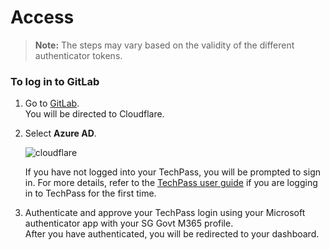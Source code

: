 # Access
>**Note:** The steps may vary based on the validity of the different authenticator tokens.  


### To log in to GitLab

1. Go to [GitLab]().  
    You will be directed to Cloudflare.
1. Select **Azure AD**.  
    
    ![cloudflare](cloudflare.png)
    
    If you have not logged into your TechPass, you will be prompted to sign in. For more details, refer to the [TechPass user guide](https://docs.developer.tech.gov.sg/docs/techpass-user-guide/#/) if you are logging in to TechPass for the first time.

1. Authenticate and approve your TechPass login using your Microsoft authenticator app with your SG Govt M365 profile.  
After you have authenticated, you will be redirected to your dashboard. 
